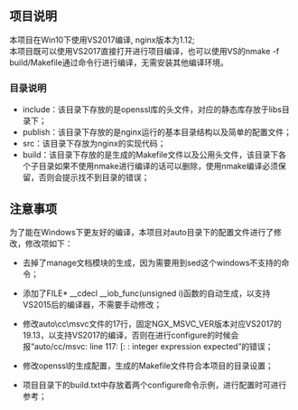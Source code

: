 ## 项目说明
本项目在Win10下使用VS2017编译, nginx版本为1.12;  
本项目既可以使用VS2017直接打开进行项目编译，也可以使用VS的nmake -f build/Makefile通过命令行进行编译，无需安装其他编译环境。

### 目录说明
* include：该目录下存放的是openssl库的头文件，对应的静态库存放于libs目录下；
* publish：该目录下存放的是nginx运行的基本目录结构以及简单的配置文件；
* src：该目录下存放为nginx的实现代码；
* build：该目录下存放的是生成的Makefile文件以及公用头文件，该目录下各个子目录如果不使用nmake进行编译的话可以删除，使用nmake编译必须保留，否则会提示找不到目录的错误；

## 注意事项
为了能在Windows下更友好的编译，本项目对auto目录下的配置文件进行了修改，修改项如下：
* 去掉了manage文档模块的生成，因为需要用到sed这个windows不支持的命令；

* 添加了FILE* __cdecl __iob_func(unsigned i)函数的自动生成，以支持VS2015后的编译器，不需要手动修改；
* 修改auto\cc\msvc文件的17行，固定NGX_MSVC_VER版本对应VS2017的19.13，以支持VS2017的编译，否则在进行configure的时候会报“auto/cc/msvc: line 117: [: : integer expression expected”的错误；
* 修改openssl的生成配置，生成的Makefile文件符合本项目的目录设置；
* 项目目录下的build.txt中存放着两个configure命令示例，进行配置时可进行参考；
